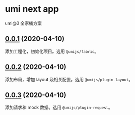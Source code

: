 # umi next app

umi@3 全家桶方案

## [0.0.1]() (2020-04-10)

添加工程化，初始化项目。选用 `@umijs/fabric`。

## [0.0.2]() (2020-04-10)

添加布局，增加 layout 及相关配置。选用 `@umijs/plugin-layout`。

## [0.0.3]() (2020-04-10)

添加请求和 mock 数据。选用 `@umijs/plugin-request`。
